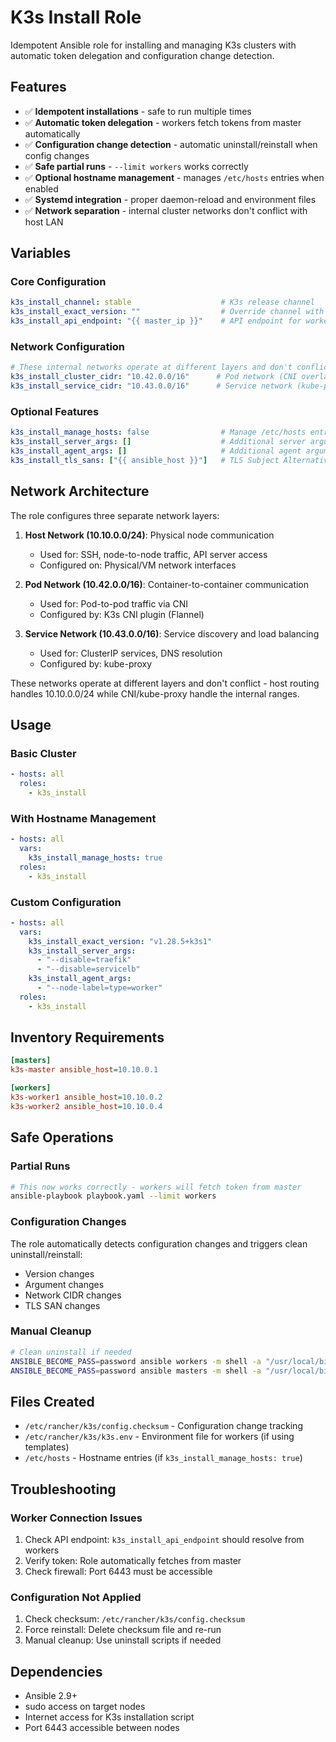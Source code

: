 # K3s Install Role

Idempotent Ansible role for installing and managing K3s clusters with automatic token delegation and configuration change detection.

## Features

- ✅ **Idempotent installations** - safe to run multiple times
- ✅ **Automatic token delegation** - workers fetch tokens from master automatically
- ✅ **Configuration change detection** - automatic uninstall/reinstall when config changes
- ✅ **Safe partial runs** - `--limit workers` works correctly
- ✅ **Optional hostname management** - manages `/etc/hosts` entries when enabled
- ✅ **Systemd integration** - proper daemon-reload and environment files
- ✅ **Network separation** - internal cluster networks don't conflict with host LAN

## Variables

### Core Configuration
```yaml
k3s_install_channel: stable                    # K3s release channel
k3s_install_exact_version: ""                  # Override channel with specific version
k3s_install_api_endpoint: "{{ master_ip }}"    # API endpoint for workers (auto-detected)
```

### Network Configuration
```yaml
# These internal networks operate at different layers and don't conflict with host LAN
k3s_install_cluster_cidr: "10.42.0.0/16"      # Pod network (CNI overlay)
k3s_install_service_cidr: "10.43.0.0/16"      # Service network (kube-proxy)
```

### Optional Features
```yaml
k3s_install_manage_hosts: false                # Manage /etc/hosts entries
k3s_install_server_args: []                    # Additional server arguments
k3s_install_agent_args: []                     # Additional agent arguments  
k3s_install_tls_sans: ["{{ ansible_host }}"]   # TLS Subject Alternative Names
```

## Network Architecture

The role configures three separate network layers:

1. **Host Network (10.10.0.0/24)**: Physical node communication
   - Used for: SSH, node-to-node traffic, API server access
   - Configured on: Physical/VM network interfaces

2. **Pod Network (10.42.0.0/16)**: Container-to-container communication
   - Used for: Pod-to-pod traffic via CNI
   - Configured by: K3s CNI plugin (Flannel)

3. **Service Network (10.43.0.0/16)**: Service discovery and load balancing
   - Used for: ClusterIP services, DNS resolution
   - Configured by: kube-proxy

These networks operate at different layers and don't conflict - host routing handles 10.10.0.0/24 while CNI/kube-proxy handle the internal ranges.

## Usage

### Basic Cluster
```yaml
- hosts: all
  roles:
    - k3s_install
```

### With Hostname Management
```yaml  
- hosts: all
  vars:
    k3s_install_manage_hosts: true
  roles:
    - k3s_install
```

### Custom Configuration
```yaml
- hosts: all
  vars:
    k3s_install_exact_version: "v1.28.5+k3s1"
    k3s_install_server_args: 
      - "--disable=traefik"
      - "--disable=servicelb"
    k3s_install_agent_args:
      - "--node-label=type=worker"
  roles:
    - k3s_install
```

## Inventory Requirements

```ini
[masters]
k3s-master ansible_host=10.10.0.1

[workers]  
k3s-worker1 ansible_host=10.10.0.2
k3s-worker2 ansible_host=10.10.0.4
```

## Safe Operations

### Partial Runs
```bash
# This now works correctly - workers will fetch token from master
ansible-playbook playbook.yaml --limit workers
```

### Configuration Changes
The role automatically detects configuration changes and triggers clean uninstall/reinstall:
- Version changes
- Argument changes  
- Network CIDR changes
- TLS SAN changes

### Manual Cleanup
```bash
# Clean uninstall if needed
ANSIBLE_BECOME_PASS=password ansible workers -m shell -a "/usr/local/bin/k3s-agent-uninstall.sh"
ANSIBLE_BECOME_PASS=password ansible masters -m shell -a "/usr/local/bin/k3s-uninstall.sh"
```

## Files Created

- `/etc/rancher/k3s/config.checksum` - Configuration change tracking
- `/etc/rancher/k3s/k3s.env` - Environment file for workers (if using templates)
- `/etc/hosts` - Hostname entries (if `k3s_install_manage_hosts: true`)

## Troubleshooting

### Worker Connection Issues
1. Check API endpoint: `k3s_install_api_endpoint` should resolve from workers
2. Verify token: Role automatically fetches from master
3. Check firewall: Port 6443 must be accessible

### Configuration Not Applied
1. Check checksum: `/etc/rancher/k3s/config.checksum`
2. Force reinstall: Delete checksum file and re-run
3. Manual cleanup: Use uninstall scripts if needed

## Dependencies

- Ansible 2.9+
- sudo access on target nodes
- Internet access for K3s installation script
- Port 6443 accessible between nodes
